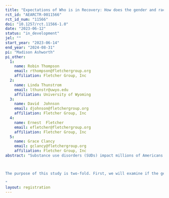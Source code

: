 ```yaml
---
title: "Expectations of Who is in Recovery: How does the gender and race of an individual impact the effectiveness of a personal narrative at reducing stigma?"
rct_id: "AEARCTR-0011566"
rct_id_num: "11566"
doi: "10.1257/rct.11566-1.0"
date: "2023-06-12"
status: "in_development"
jel: ""
start_year: "2023-06-14"
end_year: "2024-08-31"
pi: "Madison Ashworth"
pi_other:
  1:
    name: Robin Thompson
    email: rthompson@fletchergroup.org
    affiliation: Fletcher Group, Inc
  2:
    name: Linda Thunstrom
    email: lthunstr@uwyo.edu
    affiliation: University of Wyoming
  3:
    name: David  Johnson
    email: djohnson@fletchergroup.org
    affiliation: Fletcher Group, Inc
  4:
    name: Ernest  Fletcher
    email: efletcher@fletchergroup.org
    affiliation: Fletcher Group, Inc
  5:
    name: Grace Clancy
    email: gclancy@fletchergroup.org
    affiliation: Fletcher Group, Inc
abstract: "Substance use disorders (SUDs) impact millions of Americans ages 12 and older. In addition to individual suffering, SUDs impose substantial costs on society via health care costs, productivity losses, and increased crime rates. A resource that is particularly effective at assisting those in recovery from SUDs is recovery housing, a housing model designed to support individuals on their path to recovery with an emphasis on abstinence, peer support, and community building. One of the main obstacles to providing recovery housing, especially in rural communities, is stigma surrounding the house itself and the individuals within. Stigma may reduce the support for the establishment of recovery housing and associated recovery support services. Stigma has been defined as a misperception or misconception of risk or a situation in which negative emotions overwhelm any ability to rationally deliberate a decision.

The purpose of this study is two-fold. First, we will examine if the gender and race of an individual with a SUD affects support for recovery housing establishment, hypothetical support for policies, and social SUD stigma. Second, we will determine if a contact intervention, delivered via a written personal story of recovery can improve outcomes related to treatment support and SUD stigma, and reduce any gender or racial biases that may exist. 
"
layout: registration
---
```


